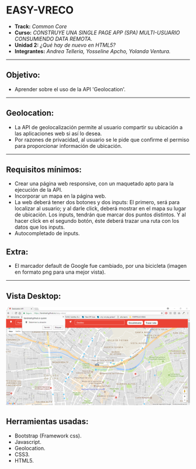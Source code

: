# EASY-VRECO

* **Track:** _Common Core_
* **Curso:** _CONSTRUYE UNA SINGLE PAGE APP (SPA) MULTI-USUARIO CONSUMIENDO DATA REMOTA._
* **Unidad 2:** _¿Qué hay de nuevo en HTML5?_
* **Integrantes:** _Andrea Telleria, Yosseline Apcho, Yolanda Ventura._

***

## Objetivo:

- Aprender sobre el uso de la API 'Geolocation'.

***

## Geolocation:

- La API de geolocalización permite al usuario compartir su ubicación a las aplicaciones web si así lo desea.
- Por razones de privacidad, al usuario se le pide que confirme el permiso para proporcionar información de ubicación.

***

## Requisitos mínimos:

- Crear una página web responsive, con un maquetado apto para la ejecución de la API.
- Incorporar un mapa en la página web.
- La web deberá tener dos botones y dos inputs: El primero, será para localizar al usuario; y al darle click, deberá mostrar en el mapa su lugar de ubicación. Los inputs, tendrán que marcar dos puntos distintos. Y al hacer click en el segundo botón, éste deberá trazar una ruta con los datos que los inputs.
- Autocompletado de inputs.

## Extra:

- El marcador default de Google fue cambiado, por una bicicleta (imagen en formato png para una mejor vista).

***

## Vista Desktop:

![Sin titulo](assets/images/screenshot.png)

## Herramientas usadas:

- Bootstrap (Framework css).
- Javascript.
- Geolocation.
- CSS3.
- HTML5.

